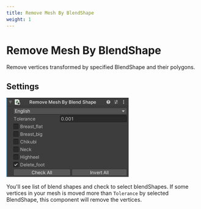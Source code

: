 ```yaml
---
title: Remove Mesh By BlendShape
weight: 1
---
```


# Remove Mesh By BlendShape

Remove vertices transformed by specified BlendShape and their polygons.

## Settings

![component.png](component.png)

You'll see list of blend shapes and check to select blendShapes.
If some vertices in your mesh is moved more than `Tolerance` by selected BlendShape, this component will remove the vertices. 
